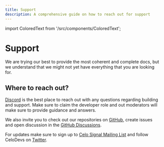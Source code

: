 ```yaml
---
title: Support
description: A comprehensive guide on how to reach out for support
---
```


import ColoredText from '/src/components/ColoredText';

# Support


We are trying our best to provide the most coherent and complete docs, but we understand that we might not yet have everything that you are looking for. 

## Where to reach out?

<ColoredText>[Discord](https://discord.com/invite/celo)</ColoredText> is the best place to reach out with any questions regarding building and support. Make sure to claim the developer role and out moderators will make sure to provide guidance and answers.

We also invite you to check out our repositories on <ColoredText>[GitHub](https://github.com/celo-org)</ColoredText>, create issues and open discussion in the <ColoredText>[GitHub Discussions](https://github.com/orgs/celo-org/discussions)</ColoredText>.

For updates make sure to sign up to <ColoredText>[Celo Signal Mailing List](https://share.hsforms.com/1Qrhush1vSA2WIamd_yL4ow53n4j)</ColoredText> and follow CeloDevs on <ColoredText>[Twitter](https://x.com/CeloDevs)</ColoredText>.